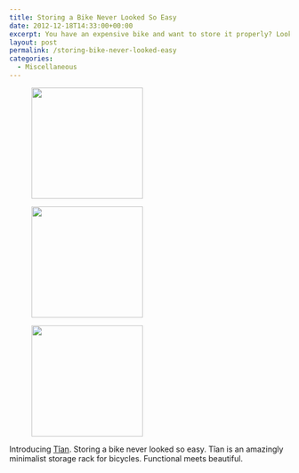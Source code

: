 ```yaml
---
title: Storing a Bike Never Looked So Easy
date: 2012-12-18T14:33:00+00:00
excerpt: You have an expensive bike and want to store it properly? Look no further.
layout: post
permalink: /storing-bike-never-looked-easy
categories:
  - Miscellaneous
---
```

<div id='gallery-3' class='gallery galleryid-6544 gallery-columns-3 gallery-size-thumbnail'>
  <figure class='gallery-item'>   
    <div class='gallery-icon landscape'>
      <a href='https://michaelnordmeyer.github.io/images/2012/12/Tian-Front.jpg'><img width="200" height="200" src="https://michaelnordmeyer.github.io/images/2012/12/Tian-Front-200x200.jpg" alt=""></a>
    </div>
  </figure>
  <figure class='gallery-item'> 
    <div class='gallery-icon landscape'>
      <a href='https://michaelnordmeyer.github.io/images/2012/12/Tian-Side.jpg'><img width="200" height="200" src="https://michaelnordmeyer.github.io/images/2012/12/Tian-Side-200x200.jpg" alt=""></a>
    </div>
  </figure>
  <figure class='gallery-item'> 
    <div class='gallery-icon landscape'>
      <a href='https://michaelnordmeyer.github.io/images/2012/12/Tian-Drawer.jpg'><img width="200" height="200" src="https://michaelnordmeyer.github.io/images/2012/12/Tian-Drawer-200x200.jpg" alt=""></a>
    </div>
  </figure>
</div>

Introducing [Tîan](http://mikili.de/products/tian/tian-weiss-eiche/ "tian"). Storing a bike never looked so easy. Tîan is an amazingly minimalist storage rack for bicycles. Functional meets beautiful.